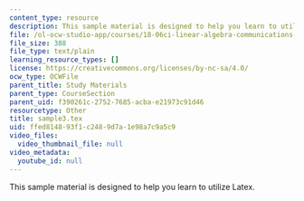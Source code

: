 ```yaml
---
content_type: resource
description: This sample material is designed to help you learn to utilize Latex.
file: /ol-ocw-studio-app/courses/18-06ci-linear-algebra-communications-intensive-spring-2004/ffed814893f1c2489d7a1e98a7c9a5c9_sample3.tex
file_size: 388
file_type: text/plain
learning_resource_types: []
license: https://creativecommons.org/licenses/by-nc-sa/4.0/
ocw_type: OCWFile
parent_title: Study Materials
parent_type: CourseSection
parent_uid: f390261c-2752-7685-acba-e21973c91d46
resourcetype: Other
title: sample3.tex
uid: ffed8148-93f1-c248-9d7a-1e98a7c9a5c9
video_files:
  video_thumbnail_file: null
video_metadata:
  youtube_id: null
---
```

This sample material is designed to help you learn to utilize Latex.
